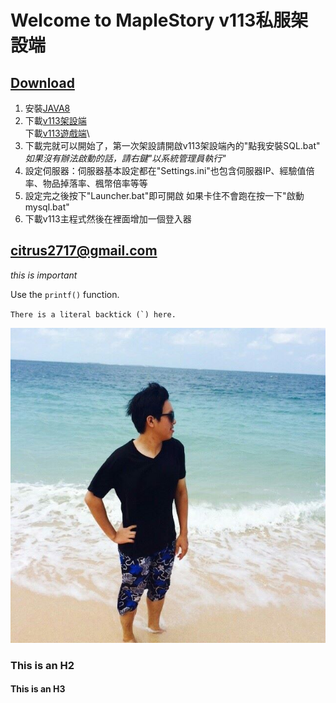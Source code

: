 # Welcome to MapleStory v113私服架設端

## [Download](https://goo.gl/va11Yz "title")
1. 安裝[JAVA8](https://goo.gl/XmoJS2)
2. 下載[v113架設端](https://goo.gl/Q3sGgJ)\
下載[v113遊戲端](https://goo.gl/WYgPq7)\
3. 下載完就可以開始了，第一次架設請開啟v113架設端內的"點我安裝SQL.bat"\
*如果沒有辦法啟動的話，請右鍵"以系統管理員執行"*
4. 設定伺服器：伺服器基本設定都在"Settings.ini"也包含伺服器IP、經驗值倍率、物品掉落率、楓幣倍率等等
5. 設定完之後按下"Launcher.bat"即可開啟 如果卡住不會跑在按一下"啟動mysql.bat"
6. 下載v113主程式然後在裡面增加一個登入器
## <citrus2717@gmail.com>
  
  *this is important*
  
  Use the `printf()` function.
  
  ``There is a literal backtick (`) here.``
  
  ![Author](author.jpg)
  

### This is an H2

#### This is an H3
